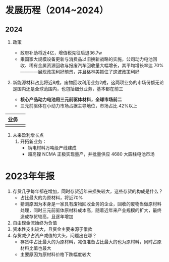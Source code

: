 # 发展历程（2014~2024）
## 2024

1. 政策
	- 政府补助将近4亿，增值税先征后退36.7w
	- 乘国家大规模设备更新与消费品以旧换新战略的实施，公司动力电池回收、稀有金属资源回收与报废汽车回收量大幅增长，其平均增长率达 70%————展现政策利好前景，并且格林美抓住了这波政策利好

2. 新能源材料占比将近8成，废物回收利用业务2成，这两项业务的市场份额无论是国内还是全球范围内，也包括细分业务，基本都在前三
	- **核心产品动力电池用三元前驱体材料，全球市场前二** 
	- 三元前驱体在小动力市场占据主导地位，市场占比 42%以上

| 业务  |     |
| --- | --- |
|     |     |

3. 未来盈利增长点
	1. 开拓新业务：
		- 钠电材料万吨级产线建成
		- 超高镍 NCMA 正极实现量产，并批量供应 4680 大圆柱电池市场


# 2023年年报

1. 存货几乎每年都在增加，同时存货近年来损失较大，这些存货的构成是什么？
	- 占比最大的为原材料，将近70%
	- 猜测原因为本身是一家具有废物回收业务的企业，回收的废物当做原材料处理，同时三元前驱体原材料成本高，随着近年来产业规模的扩大，最终造成存货较高，且逐年增加
2. 自由现金流始终为负值
3. 资本性支出较大，且资金主要来源于借款
4. 存货减少占资产减值的大头，问题出在哪？
	- 存货中占比最大的为原材料，减值准备占比最大的也为原材料，同时占原材料比值也最大
	- 主要原因为原材料价格下跌幅度较大
